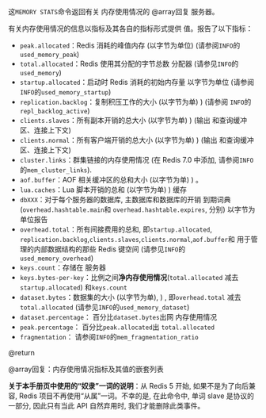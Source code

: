 这`MEMORY STATS`命令返回有关 内存使用情况的 @array回复
服务器。

有关内存使用情况的信息以指标及其各自的指标形式提供
值。报告了以下指标：

*   `peak.allocated`：Redis 消耗的峰值内存 (以字节为单位)  (请参阅`INFO`的
    `used_memory_peak`)
*   `total.allocated`：Redis 使用其分配的字节总数
    分配器 (请参见`INFO`的`used_memory`)
*   `startup.allocated`：启动时 Redis 消耗的初始内存量
    以字节为单位 (请参阅`INFO`的`used_memory_startup`)
*   `replication.backlog`：复制积压工作的大小 (以字节为单) )  (请参阅
    `INFO`的`repl_backlog_active`)
*   `clients.slaves`：所有副本开销的总大小 (以字节为单) )  (输出
    和查询缓冲区、连接上下文) 
*   `clients.normal`：所有客户端开销的总大小 (以字节为单) )  (输出
    和查询缓冲区、连接上下文) 
*   `cluster.links`：群集链接的内存使用情况 (在 Redis 7.0 中添加, 请参阅`INFO`的`mem_cluster_links`).
*   `aof.buffer`：AOF 相关缓冲区的总和大小 (以字节为单) ) 。
*   `lua.caches`：Lua 脚本开销的总和 (以字节为单) ) 
    缓存
*   `dbXXX`：对于每个服务器的数据库, 主数据库和数据库的开销
    到期词典  (`overhead.hashtable.main`和
    `overhead.hashtable.expires`, 分别) 以字节为单位报告
*   `overhead.total`：所有间接费用的总和, 即`startup.allocated`,
    `replication.backlog`,`clients.slaves`,`clients.normal`,`aof.buffer`和
    用于管理的内部数据结构的那些
    Redis 键空间 (请参见`INFO`的`used_memory_overhead`)
*   `keys.count`：存储在
    服务器
*   `keys.bytes-per-key`：比例之间**净内存使用情况**(`total.allocated`
    减去`startup.allocated`)  和`keys.count`
*   `dataset.bytes`：数据集的大小 (以字节为单), ) , 即`overhead.total`
    减去`total.allocated` (请参见`INFO`的`used_memory_dataset`)
*   `dataset.percentage`： 百分比`dataset.bytes`出网
    内存使用情况
*   `peak.percentage`： 百分比`peak.allocated`出
    `total.allocated`
*   `fragmentation`： 请参阅`INFO`的`mem_fragmentation_ratio`

@return

@array回复：内存使用情况指标及其值的嵌套列表

**关于本手册页中使用的“奴隶”一词的说明**：从 Redis 5 开始, 如果不是为了向后兼容, Redis 项目不再使用“从属”一词。不幸的是, 在此命令中, 单词 slave 是协议的一部分, 因此只有当此 API 自然弃用时, 我们才能删除此类事件。
